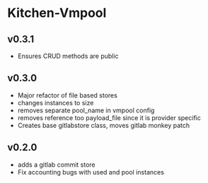# Kitchen-Vmpool

## v0.3.1
 * Ensures CRUD methods are public
 
## v0.3.0
 * Major refactor of file based stores
 * changes instances to size
 * removes separate pool_name in vmpool config
 * removes reference too payload_file since it is provider specific
 * Creates base gitlabstore class, moves gitlab monkey patch
 
## v0.2.0
 * adds a gitlab commit store
 * Fix accounting bugs with used and pool instances